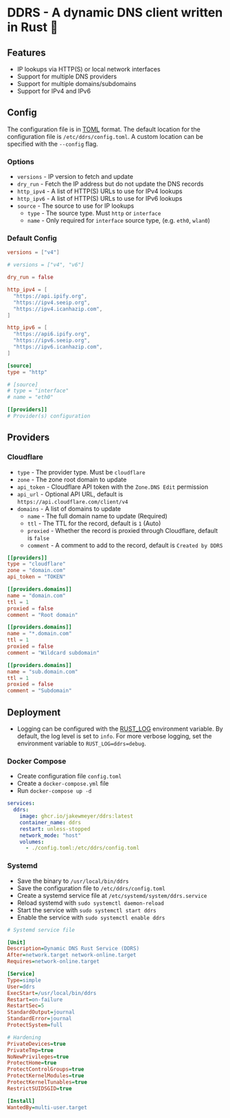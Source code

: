 # DDRS - A dynamic DNS client written in Rust 🦀

## Features
* IP lookups via HTTP(S) or local network interfaces
* Support for multiple DNS providers
* Support for multiple domains/subdomains
* Support for IPv4 and IPv6

## Config
The configuration file is in [TOML](https://toml.io/en/) format. The default location for the configuration file is `/etc/ddrs/config.toml`. A custom location can be specified with the `--config` flag.

### Options
* `versions` - IP version to fetch and update
* `dry_run` - Fetch the IP address but do not update the DNS records
* `http_ipv4` - A list of HTTP(S) URLs to use for IPv4 lookups
* `http_ipv6` - A list of HTTP(S) URLs to use for IPv6 lookups
* `source` - The source to use for IP lookups
  * `type` - The source type. Must `http` or `interface`
  * `name` - Only required for `interface` source type, (e.g. `eth0`, `wlan0`)

### Default Config

```toml
versions = ["v4"]

# versions = ["v4", "v6"]

dry_run = false

http_ipv4 = [
  "https://api.ipify.org",
  "https://ipv4.seeip.org",
  "https://ipv4.icanhazip.com",
]

http_ipv6 = [
  "https://api6.ipify.org",
  "https://ipv6.seeip.org",
  "https://ipv6.icanhazip.com",
]

[source]
type = "http"

# [source]
# type = "interface"
# name = "eth0"

[[providers]]
# Provider(s) configuration
```

## Providers

### Cloudflare
* `type` - The provider type. Must be `cloudflare`
* `zone` - The zone root domain to update
* `api_token` - Cloudflare API token with the `Zone.DNS Edit` permission
* `api_url` - Optional API URL, default is `https://api.cloudflare.com/client/v4`
* `domains` - A list of domains to update
  * `name` - The full domain name to update (Required)
  * `ttl` - The TTL for the record, default is `1` (Auto)
  * `proxied` - Whether the record is proxied through Cloudflare, default is `false`
  * `comment` - A comment to add to the record, default is `Created by DDRS`

```toml
[[providers]]
type = "cloudflare"
zone = "domain.com"
api_token = "TOKEN"

[[providers.domains]]
name = "domain.com"
ttl = 1
proxied = false
comment = "Root domain"

[[providers.domains]]
name = "*.domain.com"
ttl = 1
proxied = false
comment = "Wildcard subdomain"

[[providers.domains]]
name = "sub.domain.com"
ttl = 1
proxied = false
comment = "Subdomain"
```

## Deployment
* Logging can be configured with the [RUST_LOG](https://docs.rs/env_logger/latest/env_logger/#enabling-logging) environment variable. By default, the log level is set to `info`. For more verbose logging, set the environment variable to `RUST_LOG=ddrs=debug`.

### Docker Compose
* Create configuration file `config.toml`
* Create a `docker-compose.yml` file
* Run `docker-compose up -d`

```yaml
services:
  ddrs:
    image: ghcr.io/jakewmeyer/ddrs:latest
    container_name: ddrs
    restart: unless-stopped
    network_mode: "host"
    volumes:
      - ./config.toml:/etc/ddrs/config.toml
```

### Systemd
* Save the binary to `/usr/local/bin/ddrs`
* Save the configuration file to `/etc/ddrs/config.toml`
* Create a systemd service file at `/etc/systemd/system/ddrs.service`
* Reload systemd with `sudo systemctl daemon-reload`
* Start the service with `sudo systemctl start ddrs`
* Enable the service with `sudo systemctl enable ddrs`

```ini
# Systemd service file

[Unit]
Description=Dynamic DNS Rust Service (DDRS)
After=network.target network-online.target
Requires=network-online.target

[Service]
Type=simple
User=ddrs
ExecStart=/usr/local/bin/ddrs
Restart=on-failure
RestartSec=5
StandardOutput=journal
StandardError=journal
ProtectSystem=full

# Hardening
PrivateDevices=true
PrivateTmp=true
NoNewPrivileges=true
ProtectHome=true
ProtectControlGroups=true
ProtectKernelModules=true
ProtectKernelTunables=true
RestrictSUIDSGID=true

[Install]
WantedBy=multi-user.target
```
